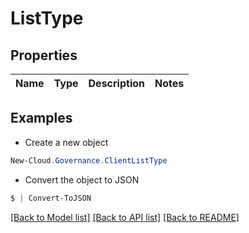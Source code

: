 # ListType
## Properties

Name | Type | Description | Notes
------------ | ------------- | ------------- | -------------

## Examples

- Create a new object
```powershell
New-Cloud.Governance.ClientListType 
```

- Convert the object to JSON
```powershell
$ | Convert-ToJSON
```


[[Back to Model list]](../README.md#documentation-for-models) [[Back to API list]](../README.md#documentation-for-api-endpoints) [[Back to README]](../README.md)

